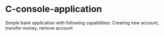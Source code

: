 # C-console-application
Simple bank application with following capabilities:
Creating new account,
transfer money,
remove account


